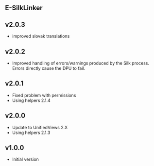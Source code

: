 E-SilkLinker
----------

v2.0.3
---
* improved slovak translations

v2.0.2
---
* Improved handling of errors/warnings produced by the Silk process. Errors directly cause the DPU to fail. 

v2.0.1
---
* Fixed problem with permissions
* Using helpers 2.1.4

v2.0.0
---
* Update to UnifiedViews 2.X 
* Using helpers 2.1.3

v1.0.0
---
* Initial version
